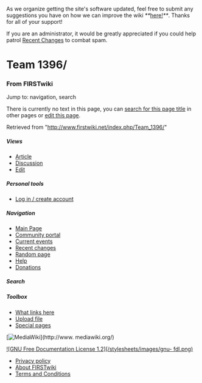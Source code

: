 As we organize getting the site's software updated, feel free to submit any
suggestions you have on how we can improve the wiki
_**_[here!](/index.php/User:Hallry/Suggestions "User:Hallry/Suggestions"
)_**_. Thanks for all of your support!

If you are an administrator, it would be greatly appreciated if you could help
patrol [Recent Changes](/index.php/Special:Recentchanges
"Special:Recentchanges" ) to combat spam.

# Team 1396/

### From FIRSTwiki

Jump to: navigation, search

There is currently no text in this page, you can [search for this page
title](/index.php/Special:Search/Team_1396/ "Special:Search/Team 1396/" ) in
other pages or [edit this
page](http://www.firstwiki.net/index.php?title=Team_1396/&action=edit
"http://www.firstwiki.net/index.php?title=Team_1396/&action=edit" ).

Retrieved from "<http://www.firstwiki.net/index.php/Team_1396/>"

##### Views

  * [Article](/index.php?title=Team_1396/&action=edit)
  * [Discussion](/index.php?title=Talk:Team_1396/&action=edit)
  * [Edit](/index.php?title=Team_1396/&action=edit)

##### Personal tools

  * [Log in / create account](/index.php?title=Special:Userlogin&returnto=Team_1396/)

[](/index.php/Main_Page "Main Page" )

##### Navigation

  * [Main Page](/index.php/Main_Page)
  * [Community portal](/index.php/FIRSTwiki:Community_portal)
  * [Current events](/index.php/Current_events)
  * [Recent changes](/index.php/Special:Recentchanges)
  * [Random page](/index.php/Special:Random)
  * [Help](/index.php/FIRSTwiki:Help)
  * [Donations](/index.php/FIRSTwiki:Site_support)

##### Search



##### Toolbox

  * [What links here](/index.php/Special:Whatlinkshere/Team_1396/)
  * [Upload file](/index.php/Special:Upload)
  * [Special pages](/index.php/Special:Specialpages)

[![MediaWiki](/skins/common/images/poweredby_mediawiki_88x31.png)](http://www.
mediawiki.org/)

[![GNU Free Documentation License 1.2](/stylesheets/images/gnu-
fdl.png)](http://www.gnu.org/copyleft/fdl.html)

  * [Privacy policy](/index.php/FIRSTwiki:Privacy_policy "FIRSTwiki:Privacy policy" )
  * [About FIRSTwiki](/index.php/FIRSTwiki:About "FIRSTwiki:About" )
  * [Terms and Conditions](/index.php/FIRSTwiki:Terms_and_conditions "FIRSTwiki:Terms and conditions" )

